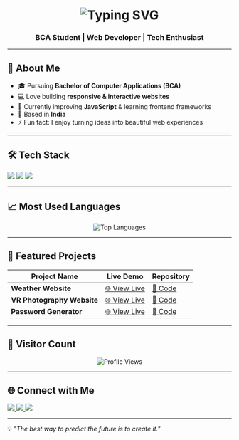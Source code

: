 <h1 align="center">
  <img src="https://readme-typing-svg.herokuapp.com?font=Fira+Code&pause=1000&color=00F700&center=true&vCenter=true&width=600&lines=Hi%2C+I'm+Mohit+Kumar;Frontend+Web+Developer;Tech+Enthusiast;Lifelong+Learner" alt="Typing SVG" />
</h1>

<h3 align="center">BCA Student | Web Developer | Tech Enthusiast</h3>

---

## 🚀 About Me
- 🎓 Pursuing **Bachelor of Computer Applications (BCA)**
- 💻 Love building **responsive & interactive websites**
- 🌱 Currently improving **JavaScript** & learning frontend frameworks
- 📍 Based in **India**
- ⚡ Fun fact: I enjoy turning ideas into beautiful web experiences

---

## 🛠️ Tech Stack
<p align="left">
  <img src="https://img.shields.io/badge/HTML5-E34F26?style=for-the-badge&logo=html5&logoColor=white" />
  <img src="https://img.shields.io/badge/CSS3-1572B6?style=for-the-badge&logo=css3&logoColor=white" />
  <img src="https://img.shields.io/badge/JavaScript-F7DF1E?style=for-the-badge&logo=javascript&logoColor=black" />
</p>

---


## 📈 Most Used Languages
<p align="center">
  <img src="https://github-readme-stats.vercel.app/api/top-langs/?username=coding-kro&layout=compact&theme=tokyonight" alt="Top Languages" />
</p>

---


## 📌 Featured Projects
| Project Name | Live Demo | Repository |
|--------------|-----------|------------|
| **Weather Website** | [🌐 View Live](https://check-weather-js.netlify.app/) | [📂 Code](https://github.com/coding-kro/javascript_projects/tree/main/weather_app) |
| **VR Photography Website** | [🌐 View Live](https://coding-kro.github.io/vr-photography/) | [📂 Code](https://github.com/coding-kro/vr-photography) |
| **Password Generator** | [🌐 View Live](https://coding-kro.github.io/password-generator/) | [📂 Code](https://github.com/coding-kro/password-generator) |

---


## 👀 Visitor Count
<p align="center">
  <img src="https://komarev.com/ghpvc/?username=coding-kro&label=Profile%20Views&color=0e75b6&style=flat" alt="Profile Views" />
</p>

---

## 🌐 Connect with Me
<p align="left">
  <a href="https://github.com/coding-kro" target="_blank">
    <img src="https://img.shields.io/badge/GitHub-100000?style=for-the-badge&logo=github&logoColor=white" />
  </a>
  <a href="https://linkedin.com/in/mohit-kumar16" target="_blank">
    <img src="https://img.shields.io/badge/LinkedIn-0077B5?style=for-the-badge&logo=linkedin&logoColor=white" />
  </a>
  <a href="mailto:mohitkumarudn802210@gmail.com">
    <img src="https://img.shields.io/badge/Email-D14836?style=for-the-badge&logo=gmail&logoColor=white" />
  </a>
</p>

---

💡 *"The best way to predict the future is to create it."*
